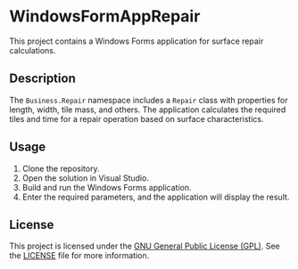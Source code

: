 # WindowsFormAppRepair

This project contains a Windows Forms application for surface repair calculations.

## Description

The `Business.Repair` namespace includes a `Repair` class with properties for length, width, tile mass, and others. The application calculates the required tiles and time for a repair operation based on surface characteristics.

## Usage

1. Clone the repository.
2. Open the solution in Visual Studio.
3. Build and run the Windows Forms application.
4. Enter the required parameters, and the application will display the result.

## License

This project is licensed under the [GNU General Public License (GPL)](LICENSE). See the [LICENSE](LICENSE) file for more information.

